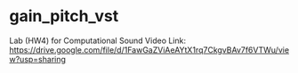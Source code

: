# gain_pitch_vst

Lab (HW4) for Computational Sound
Video Link: https://drive.google.com/file/d/1FawGaZViAeAYtX1rq7CkgvBAv7f6VTWu/view?usp=sharing
